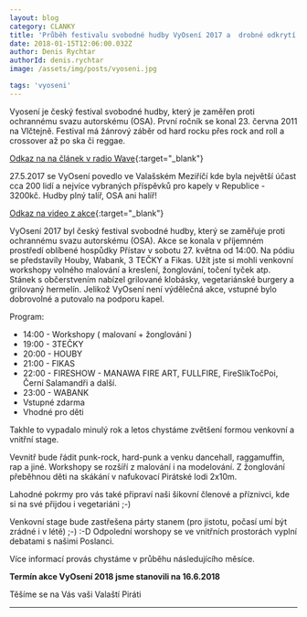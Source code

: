 ```yaml
---
layout: blog
category: CLANKY
title: 'Průběh festivalu svobodné hudby VyOsení 2017 a  drobné odkrytí plánů na VyOsení 2018'
date: 2018-01-15T12:06:00.032Z
author: Denis Rychtar
authorId: denis.rychtar
image: /assets/img/posts/vyoseni.jpg

tags: 'vyoseni'
---
```

Vyosení je český festival svobodné hudby, který je zaměřen proti ochrannému svazu autorskému (OSA). První ročník se konal 23. června 2011 na Vlčtejně. Festival má žánrový záběr od hard rocku přes rock and roll a crossover až po ska či reggae.

[Odkaz na na článek v radio Wave](https://wave.rozhlas.cz/osa-nechape-ze-nekdo-muze-delat-koncerty-jen-pro-radost-diskuze-o-autorstvi-5967458){:target="_blank"}

27.5.2017 se VyOsení povedlo ve Valašském Meziříčí kde byla největší účast cca 200 lidí a nejvíce vybraných příspěvků pro kapely v Republice - 3200kč.
Hudby plný talíř, OSA ani halíř! 

[Odkaz na video z akce](https://www.facebook.com/JokerTekk/videos/1791487807532633/?hc_ref=ARReX3iKokw83XuLNO94A_XSLBKNd3_85_V0HPl91q73pXo1ZNLuINNar2ZbpUNFO2Q){:target="_blank"}

VyOsení 2017 byl český festival svobodné hudby, který se zaměřuje proti ochrannému svazu autorskému (OSA). 
Akce se konala v příjemném prostředí oblíbené hospůdky Přístav v sobotu 27. května od 14:00.
Na pódiu se představily Houby, Wabank, 3 TEČKY a Fikas.
Užít jste si mohli venkovní workshopy volného malování a kreslení, žonglování, točení tyček atp.
Stánek s občerstvením nabízel grilované klobásky, vegetariánské burgery a grilovaný hermelín.
Jelikož VyOsení není výdělečná akce, vstupné bylo dobrovolné a putovalo na podporu kapel.

Program:
* 14:00 - Workshopy ( malovaní + žonglování )
* 19:00 - 3TEČKY
* 20:00 - HOUBY
* 21:00 - FIKAS
* 22:00 - FIRESHOW - MANAWA FIRE ART, FULLFIRE, FireSlíkTočPoi, Černí Salamandři a další.
* 23:00 - WABANK 
*    Vstupné zdarma
*    Vhodné pro děti

Takhle to vypadalo minulý rok a letos chystáme zvětšení formou venkovní a vnitřní stage. 

Vevnitř bude řádit punk-rock, hard-punk a venku dancehall, raggamuffin, rap a jiné. 
Workshopy se rozšíří z malování i na modelování. 
Z žonglování přeběhnou děti na skákání v nafukovací Pirátské lodi 2x10m. 

Lahodné pokrmy pro vás také připraví naši šikovní členové a příznivci, kde si na své přijdou i vegetariáni ;-) 

Venkovní stage bude zastřešena párty stanem (pro jistotu, počasí umí být zrádné i v létě) ;-) :-D
Odpolední worshopy se ve vnitřních prostorách vyplní debatami s našimi Poslanci.

Více informací provás chystáme v průběhu následujícího měsíce. 

**Termín akce VyOsení 2018 jsme stanovili na 16.6.2018**

Těšíme se na Vás vaši Valaští Piráti 
- - -
